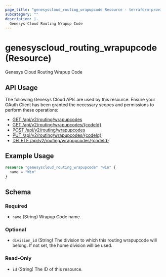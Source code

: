 ```yaml
---
page_title: "genesyscloud_routing_wrapupcode Resource - terraform-provider-genesyscloud"
subcategory: ""
description: |-
  Genesys Cloud Routing Wrapup Code
---
```

# genesyscloud_routing_wrapupcode (Resource)

Genesys Cloud Routing Wrapup Code

## API Usage
The following Genesys Cloud APIs are used by this resource. Ensure your OAuth Client has been granted the necessary scopes and permissions to perform these operations:

* [GET /api/v2/routing/wrapupcodes](https://developer.mypurecloud.com/api/rest/v2/routing/#get-api-v2-routing-wrapupcodes)
* [GET /api/v2/routing/wrapupcodes/{codeId}](https://developer.mypurecloud.com/api/rest/v2/routing/#get-api-v2-routing-wrapupcodes--codeId-)
* [POST /api/v2/routing/wrapupcodes](https://developer.mypurecloud.com/api/rest/v2/routing/#post-api-v2-routing-wrapupcodes)
* [PUT /api/v2/routing/wrapupcodes/{codeId}](https://developer.mypurecloud.com/api/rest/v2/routing/#put-api-v2-routing-wrapupcodes--codeId-)
* [DELETE /api/v2/routing/wrapupcodes/{codeId}](https://developer.mypurecloud.com/api/rest/v2/routing/#delete-api-v2-routing-wrapupcodes--codeId-)

## Example Usage

```terraform
resource "genesyscloud_routing_wrapupcode" "win" {
  name = "Win"
}
```

<!-- schema generated by tfplugindocs -->
## Schema

### Required

- `name` (String) Wrapup Code name.

### Optional

- `division_id` (String) The division to which this routing wrapupcode will belong. If not set, the home division will be used.

### Read-Only

- `id` (String) The ID of this resource.

